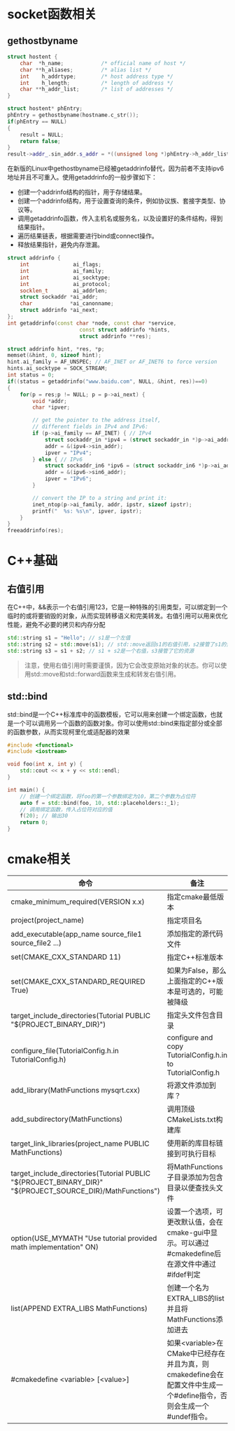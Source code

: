 
# socket函数相关

## gethostbyname

```C++
struct hostent {
    char  *h_name;            /* official name of host */
    char **h_aliases;         /* alias list */
    int    h_addrtype;        /* host address type */
    int    h_length;          /* length of address */
    char **h_addr_list;       /* list of addresses */
}

struct hostent* phEntry;
phEntry = gethostbyname(hostname.c_str());
if(phEntry == NULL)
{
    result = NULL;
    return false;
}
result->addr_.sin_addr.s_addr = *((unsigned long *)phEntry->h_addr_list[0]);
```

在新版的Linux中gethostbyname已经被getaddrinfo替代，因为前者不支持ipv6地址并且不可重入。使用getaddrinfo的一般步骤如下：

- 创建一个addrinfo结构的指针，用于存储结果。
- 创建一个addrinfo结构，用于设置查询的条件，例如协议族、套接字类型、协议等。
- 调用getaddrinfo函数，传入主机名或服务名，以及设置好的条件结构，得到结果指针。
- 遍历结果链表，根据需要进行bind或connect操作。
- 释放结果指针，避免内存泄漏。

```C++
struct addrinfo {
    int              ai_flags;
    int              ai_family;
    int              ai_socktype;
    int              ai_protocol;
    socklen_t        ai_addrlen;
    struct sockaddr *ai_addr;
    char            *ai_canonname;
    struct addrinfo *ai_next;
};
int getaddrinfo(const char *node, const char *service,
                       const struct addrinfo *hints,
                       struct addrinfo **res);

struct addrinfo hint, *res, *p;
memset(&hint, 0, sizeof hint);
hint.ai_family = AF_UNSPEC; // AF_INET or AF_INET6 to force version
hints.ai_socktype = SOCK_STREAM;
int status = 0;
if((status = getaddrinfo("www.baidu.com", NULL, &hint, res))==0)
{
    for(p = res;p != NULL; p = p->ai_next) {
        void *addr;
        char *ipver;

        // get the pointer to the address itself,
        // different fields in IPv4 and IPv6:
        if (p->ai_family == AF_INET) { // IPv4
            struct sockaddr_in *ipv4 = (struct sockaddr_in *)p->ai_addr;
            addr = &(ipv4->sin_addr);
            ipver = "IPv4";
        } else { // IPv6
            struct sockaddr_in6 *ipv6 = (struct sockaddr_in6 *)p->ai_addr;
            addr = &(ipv6->sin6_addr);
            ipver = "IPv6";
        }

        // convert the IP to a string and print it:
        inet_ntop(p->ai_family, addr, ipstr, sizeof ipstr);
        printf("  %s: %s\n", ipver, ipstr);
    }
}
freeaddrinfo(res);
```

# C++基础

## 右值引用

在C++中，&&表示一个右值引用123，它是一种特殊的引用类型，可以绑定到一个临时的或将要销毁的对象，从而实现转移语义和完美转发。右值引用可以用来优化性能，避免不必要的拷贝和内存分配

```C++
std::string s1 = "Hello"; // s1是一个左值
std::string s2 = std::move(s1); // std::move返回s1的右值引用，s2接管了s1的资源
std::string s3 = s1 + s2; // s1 + s2是一个右值，s3接管了它的资源
```

> 注意，使用右值引用时需要谨慎，因为它会改变原始对象的状态。你可以使用std::move和std::forward函数来生成和转发右值引用。

## std::bind

std::bind是一个C++标准库中的函数模板，它可以用来创建一个绑定函数，也就是一个可以调用另一个函数的函数对象。你可以使用std::bind来指定部分或全部的函数参数，从而实现柯里化或适配器的效果

```C++
#include <functional>
#include <iostream>

void foo(int x, int y) {
    std::cout << x + y << std::endl;
}

int main() {
    // 创建一个绑定函数，将foo的第一个参数绑定为10，第二个参数为占位符
    auto f = std::bind(foo, 10, std::placeholders::_1);
    // 调用绑定函数，传入占位符对应的值
    f(20); // 输出30
    return 0;
}
```

# cmake相关

|命令|备注|
|---|---|
|cmake_minimum_required(VERSION x.x)|指定cmake最低版本|
|project(project_name)|指定项目名|
|add_executable(app_name source_file1 source_file2 ...)|添加指定的源代码文件|
|set(CMAKE_CXX_STANDARD 11)|指定C++标准版本|
|set(CMAKE_CXX_STANDARD_REQUIRED True)| 如果为False，那么上面指定的C++版本是可选的，可能被降级|
|target_include_directories(Tutorial PUBLIC "${PROJECT_BINARY_DIR}")|指定头文件包含目录|
|configure_file(TutorialConfig.h.in TutorialConfig.h)|configure and copy TutorialConfig.h.in to TutorialConfig.h|
|add_library(MathFunctions mysqrt.cxx)|将源文件添加到库？|
|add_subdirectory(MathFunctions)|调用顶级CMakeLists.txt构建库|
|target_link_libraries(project_name PUBLIC MathFunctions)|使用新的库目标链接到可执行目标|
|target_include_directories(Tutorial PUBLIC "\${PROJECT_BINARY_DIR}" "\${PROJECT_SOURCE_DIR}/MathFunctions")|将MathFunctions子目录添加为包含目录以便查找头文件|
|option(USE_MYMATH "Use tutorial provided math implementation" ON)|设置一个选项，可更改默认值，会在cmake-gui中显示。可以通过#cmakedefine后在源文件中通过#ifdef判定|
|list(APPEND EXTRA_LIBS MathFunctions)|创建一个名为EXTRA_LIBS的list并且将MathFunctions添加进去|
|#cmakedefine \<variable> [\<value>]|如果\<variable>在CMake中已经存在并且为真，则cmakedefine会在配置文件中生成一个#define指令，否则会生成一个#undef指令。|
